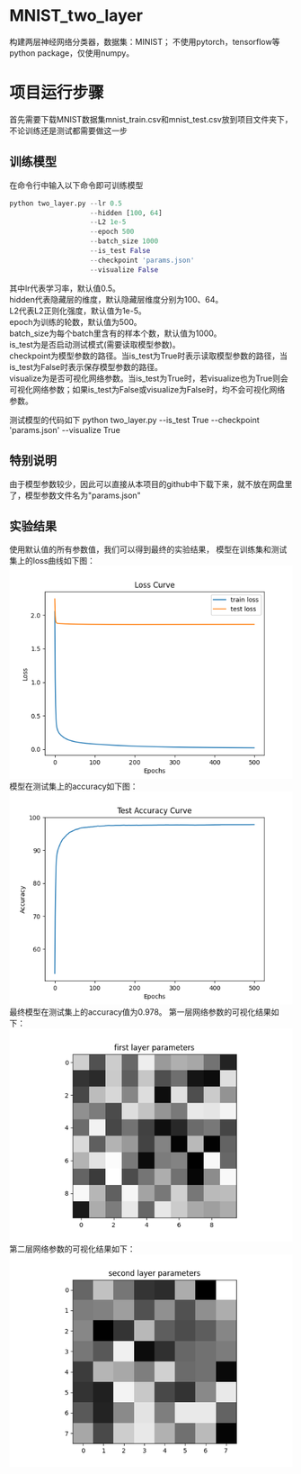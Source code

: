 # MNIST_two_layer
构建两层神经网络分类器，数据集：MINIST；
不使用pytorch，tensorflow等python package，仅使用numpy。
# 项目运行步骤
首先需要下载MNIST数据集mnist_train.csv和mnist_test.csv放到项目文件夹下，不论训练还是测试都需要做这一步
## 训练模型
在命令行中输入以下命令即可训练模型
```python
python two_layer.py --lr 0.5
                    --hidden [100, 64]
                    --L2 1e-5
                    --epoch 500
                    --batch_size 1000
                    --is_test False
                    --checkpoint 'params.json'
                    --visualize False
```
其中lr代表学习率，默认值0.5。<br/>
hidden代表隐藏层的维度，默认隐藏层维度分别为100、64。<br/>
L2代表L2正则化强度，默认值为1e-5。<br/>
epoch为训练的轮数，默认值为500。<br/>
batch_size为每个batch里含有的样本个数，默认值为1000。<br/>
is_test为是否启动测试模式(需要读取模型参数)。<br/>
checkpoint为模型参数的路径。当is_test为True时表示读取模型参数的路径，当is_test为False时表示保存模型参数的路径。<br/>
visualize为是否可视化网络参数。当is_test为True时，若visualize也为True则会可视化网络参数；如果is_test为False或visualize为False时，均不会可视化网络参数。<br/>

测试模型的代码如下
python two_layer.py --is_test True
                    --checkpoint 'params.json'
                    --visualize True
                    
## 特别说明
由于模型参数较少，因此可以直接从本项目的github中下载下来，就不放在网盘里了，模型参数文件名为"params.json"

## 实验结果
使用默认值的所有参数值，我们可以得到最终的实验结果，
模型在训练集和测试集上的loss曲线如下图：
![loss曲线](https://github.com/ccwccwccw/MNIST_two_layer/blob/main/loss.png)<br/>
模型在测试集上的accuracy如下图：
![acc曲线](https://github.com/ccwccwccw/MNIST_two_layer/blob/main/acc.png)<br/>
最终模型在测试集上的accuracy值为0.978。
第一层网络参数的可视化结果如下：
![第一层参数](https://github.com/ccwccwccw/MNIST_two_layer/blob/main/first_layer.png)<br/>
第二层网络参数的可视化结果如下：
![第二层参数](https://github.com/ccwccwccw/MNIST_two_layer/blob/main/second_layer.png)<br/>

